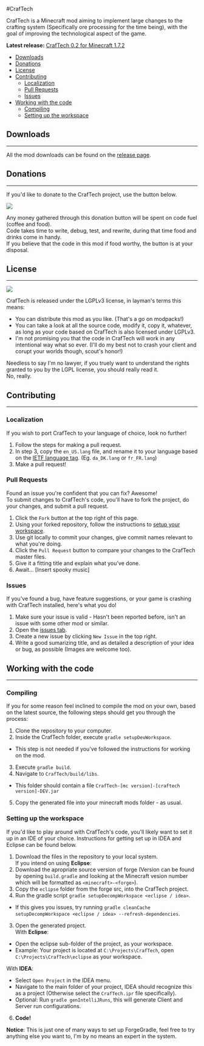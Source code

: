#CrafTech

CrafTech is a Minecraft mod aiming to implement large changes to the crafting system (Specifically ore processing for the time being), with the goal of improving the technological aspect of the game.

**Latest release:** [CrafTech 0.2 for Minecraft 1.7.2](https://github.com/Hanse00/CrafTech/releases/tag/v0.2)

* [Downloads](https://github.com/Hanse00/CrafTech/blob/master/README.md#downloads)
* [Donations](https://github.com/Hanse00/CrafTech/blob/master/README.md#donations)
* [License](https://github.com/Hanse00/CrafTech/blob/master/README.md#license)
* [Contributing](https://github.com/Hanse00/CrafTech/blob/master/README.md#contributing)
  * [Localization](https://github.com/Hanse00/CrafTech/blob/master/README.md#localization)
  * [Pull Requests](https://github.com/Hanse00/CrafTech/blob/master/README.md#pull-requests)
  * [Issues](https://github.com/Hanse00/CrafTech/blob/master/README.md#issues)
* [Working with the code](https://github.com/Hanse00/CrafTech/blob/master/README.md#working-with-the-code)
  * [Compiling](https://github.com/Hanse00/CrafTech/blob/master/README.md#compiling)
  * [Setting up the workspace](https://github.com/Hanse00/CrafTech/blob/master/README.md#setting-up-the-workspace)

## Downloads

***

All the mod downloads can be found on the [release page](https://github.com/Hanse00/CrafTech/releases).

## Donations

***

If you'd like to donate to the CrafTech project, use the button below.

<a href="https://www.paypal.com/cgi-bin/webscr?cmd=_s-xclick&hosted_button_id=DGGLZHP7VS5BJ"><img src="https://www.paypalobjects.com/en_GB/i/btn/btn_donate_LG.gif" /></a>

Any money gathered through this donation button will be spent on code fuel (coffee and food).  
Code takes time to write, debug, test, and rewrite, during that time food and drinks come in handy.  
If you believe that the code in this mod if food worthy, the button is at your disposal.

## License

***

<img src="https://www.gnu.org/graphics/lgplv3-147x51.png" />

CrafTech is released under the LGPLv3 license, in layman's terms this means:
* You can distribute this mod as you like. (That's a go on modpacks!)
* You can take a look at all the source code, modify it, copy it, whatever, as long as your code based on CrafTech is also licensed under LGPLv3.
* I'm not promising you that the code in CrafTech will work in any intentional way what so ever. (I'll do my best not to crash your client and corupt your worlds though, scout's honor!)

Needless to say I'm no lawyer, if you truely want to understand the rights granted to you by the LGPL license, you should really read it.  
No, really.

## Contributing

***

### Localization

If you wish to port CrafTech to your language of choice, look no further!

1. Follow the steps for making a pull request.
2. In step 3, copy the `en_US.lang` file, and rename it to your language based on the [IETF language tag](https://en.wikipedia.org/wiki/IETF_language_tag). (Eg. `da_DK.lang` or `fr_FR.lang`)
3. Make a pull request!

### Pull Requests

Found an issue you're confident that you can fix? Awesome!  
To submit changes to CrafTech's code, you'll have to fork the project, do your changes, and submit a pull request.

1. Click the `Fork` button at the top right of this page.
2. Using your forked repository, follow the instructions to [setup your workspace](https://github.com/Hanse00/CrafTech/blob/master/README.md#setting-up-the-workspace).
3. Use git locally to commit your changes, give commit names relevant to what you're doing.
4. Click the `Pull Request` button to compare your changes to the CrafTech master files.
5. Give it a fitting title and explain what you've done.
6. Await... [Insert spooky music]

### Issues

If you've found a bug, have feature suggestions, or your game is crashing with CrafTech installed, here's what you do!

1. Make sure your issue is valid - Hasn't been reported before, isn't an issue with some other mod or similar.
2. Open the [issues tab](https://github.com/Hanse00/CrafTech/issues).
3. Create a new issue by clicking `New Issue` in the top right.
4. Write a good sumarizing title, and as detailed a description of your idea or bug, as possible (Images are welcome too).

## Working with the code

***

### Compiling

If you for some reason feel inclined to compile the mod on your own, based on the latest source, the following steps should get you through the process:

1. Clone the repository to your computer.
2. Inside the CrafTech folder, execute `gradle setupDevWorkspace`.
  * This step is not needed if you've followed the instructions for working on the mod.
3. Execute `gradle build`.
4. Navigate to `CrafTech/build/libs`.
  * This folder should contain a file `CrafTech-[mc version]-[craftech version]-DEV.jar`
5. Copy the generated file into your minecraft mods folder - as usual.

### Setting up the workspace

If you'd like to play around with CrafTech's code, you'll likely want to set it up in an IDE of your choice.
Instructions for getting set up in IDEA and Eclipse can be found below.

1. Download the files in the repository to your local system.  
  If you intend on using **Eclipse**:  
  2. Download the apropriate source version of forge (Version can be found by opening `build.gradle` and looking at the Minecraft vesion number which will be formatted as `<minecraft>-<forge>`).
  3. Copy the `eclipse` folder from the forge src, into the CrafTech project.
2. Run the gradle script `gradle setupDecompWorkspace <eclipse / idea>`.
  * If this gives you issues, try running `gradle cleanCache setupDecompWorkspace <eclipse / idea> --refresh-dependencies`.
3. Open the generated project.  
  With **Eclipse**:
  * Open the eclipse sub-folder of the project, as your workspace.
  * Example: Your project is located at `C:\Projects\CrafTech`, open `C:\Projects\CrafTech\eclipse` as your workspace.

  With **IDEA**:
  * Select `Open Project` in the IDEA menu.
  * Navigate to the main folder of your project, IDEA should recognize this as a project (Otherwise select the `CrafTech.ipr` file specifically).
  * Optional: Run `gradle genIntelliJRuns`, this will generate Client and Server run configurations.

6. **Code!**

**Notice**: This is just one of many ways to set up ForgeGradle, feel free to try anything else you want to, I'm by no means an expert in the system.
